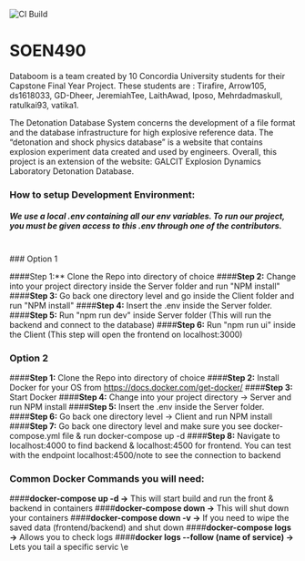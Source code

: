 ![CI Build](https://github.com/Data-Boom/SOEN490/workflows/CI%20Build/badge.svg)

# SOEN490

Databoom is a team created by 10 Concordia University students for their Capstone Final Year Project. 
These students are : Tirafire, Arrow105, ds1618033, GD-Dheer, JeremiahTee, LaithAwad, Iposo, Mehrdadmaskull, ratulkai93, vatika1.

The Detonation Database System concerns the development of a file format and the database infrastructure for high explosive reference data. The “detonation and shock physics database” is a website that contains explosion experiment data created and used by engineers. Overall, this project is an extension of the website: GALCIT Explosion Dynamics Laboratory Detonation Database.



### How to setup Development Environment:
##### We use a local .env containing all our env variables. To run our project, you must be given access to this .env through one of the contributors.
<br>
### Option 1

####Step 1:** Clone the Repo into directory of choice
####**Step 2:** Change into your project directory inside the Server folder and run "NPM install"
####**Step 3:** Go back one directory level and go inside the Client folder and run "NPM install"
####**Step 4:** Insert the .env inside the Server folder.
####**Step 5:** Run "npm run dev" inside Server folder (This will run the backend and connect to the database)
####**Step 6:** Run "npm run ui" inside the Client (This step will open the frontend on localhost:3000)
<br>

### Option 2

####**Step 1:** Clone the Repo into directory of choice
####**Step 2:** Install Docker for your OS from https://docs.docker.com/get-docker/
####**Step 3:** Start Docker
####**Step 4:** Change into your project directory -> Server and run NPM install
####**Step 5:** Insert the .env inside the Server folder.
####**Step 6:** Go back one directory level -> Client and run NPM install
####**Step 7:** Go back one directory level and make sure you see docker-compose.yml file & run docker-compose up -d
####**Step 8:** Navigate to localhost:4000 to find backend & localhost:4500 for frontend. You can test with the endpoint localhost:4500/note to see the connection to backend
<br>

### Common Docker Commands you will need:
####**docker-compose up -d ->** This will start build and run the front & backend in containers
####**docker-compose down ->** This will shut down your containers
####**docker-compose down -v ->** If you need to wipe the saved data (frontend/backend) and shut down
####**docker-compose logs ->** Allows you to check logs
####**docker logs --follow (name of service) ->** Lets you tail a specific servic \e

